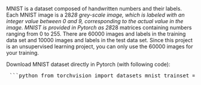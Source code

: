 MNIST is a dataset composed of handwritten numbers and their labels. Each MNIST image is a 28*28 grey-scale image, which is labeled with an integer value between 0 and 9, corresponding to the actual value in the image. MNIST is provided in Pytorch as 28*28 matrices containing numbers ranging from 0 to 255. There are 60000 images and labels in the training data set and 10000 images and labels in the test data set. Since this project is an unsupervised learning project, you can only use the 60000 images for your training.

Download MNIST dataset directly in Pytorch (with following code):

<pre> ```python from torchvision import datasets mnist_trainset = datasets.MNIST(root='./data', train=True, download=True, transform=None) mnist_testset = datasets.MNIST(root='./data', train=False, download=True, transform=None) ``` </pre>
